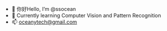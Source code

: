 - 👋 你好Hello, I’m @ssocean
- 🌱 Currently learning Computer Vision and Pattern Recognition
- 📫 oceanytech@gmail.com

<!---
ssocean/ssocean is a ✨ special ✨ repository because its `README.md` (this file) appears on your GitHub profile.
You can click the Preview link to take a look at your changes.
--->
